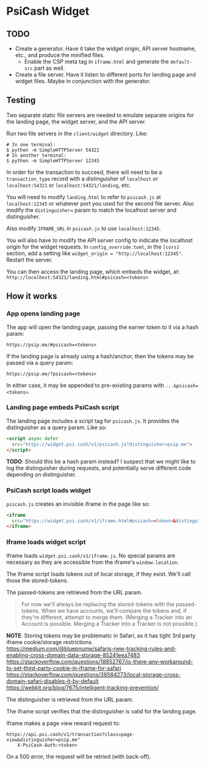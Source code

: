 # PsiCash Widget

## TODO

* Create a generator. Have it take the widget origin, API server hostname, etc., and produce the minified files.
  - Enable the CSP meta tag in `iframe.html` and generate the `default-src` part as well.
* Create a file server. Have it listen to different ports for landing page and widget files. Maybe in conjunction with the generator.

## Testing

Two separate static file servers are needed to emulate separate origins for the landing page, the widget server, and the API server.

Run two file servers in the `client/widget` directory. Like:

```no-highlight
# In one terminal:
$ python -m SimpleHTTPServer 54321
# In another terminal:
$ python -m SimpleHTTPServer 12345
```

In order for the transaction to succeed, there will need to be a `transaction_type` record with a distinguisher of `localhost` or `localhost:54321` or `localhost:54321/landing`, etc.

You will need to modify `landing.html` to refer to `psicash.js` at `localhost:12345` or whatever port you used for the second file server. Also modify the `distinguisher=` param to match the localhost server and distinguisher.

Also modify `IFRAME_URL` in `psicash.js` to use `localhost:12345`.

You will also have to modify the API server config to indicate the localhost origin for the widget requests. In `config_override.toml`, in the `[cors]` section, add a setting like `widget_origin = "http://localhost:12345"`. Restart the server.

You can then access the landing page, which embeds the widget, at:
`http://localhost:54321/landing.html#psicash=<tokens>`


## How it works

### App opens landing page

The app will open the landing page, passing the earner token to it via a hash param:

```no-highlight
https://psip.me/#psicash=<tokens>
```

If the landing page is already using a hash/anchor, then the tokens may be passed via a query param:

```no-highlight
https://psip.me/?psicash=<tokens>
```

In either case, it may be appended to pre-existing params with `...&psicash=<tokens>`.

### Landing page embeds PsiCash script

The landing page includes a script tag for `psicash.js`. It provides the distinguisher as a query param. Like so:

```html
<script async defer
  src="https://widget.psi.cash/v1/psicash.js?distinguisher=psip.me">
</script>
```

**TODO**: Should this be a hash param instead? I suspect that we might like to log the distinguisher during requests, and potentially serve different code depending on distinguisher.

### PsiCash script loads widget

`psicash.js` creates an invisible iframe in the page like so:

```html
<iframe
  src="https://widget.psi.cash/v1/iframe.html#psicash=<token>&distinguisher=psip.me">
</iframe>
```

### Iframe loads widget script

Iframe loads `widget.psi.cash/v1/iframe.js`. No special params are necessary as they are accessible from the iframe's `window.location`.

The iframe script loads tokens out of local storage, if they exist. We'll call those the stored-tokens.

The passed-tokens are retrieved from the URL param.

> For now we'll always be replacing the stored-tokens with the passed-tokens. When we have accounts, we'll compare the tokens and, if they're different, attempt to merge them. (Merging a Tracker into an Account is possible. Merging a Tracker into a Tracker is not possible.)

**NOTE**: Storing tokens may be problematic in Safari, as it has tight 3rd party iframe cookie/storage restrictions.
https://medium.com/@bluepnume/safaris-new-tracking-rules-and-enabling-cross-domain-data-storage-85241eea7483
https://stackoverflow.com/questions/18852767/is-there-any-workaround-to-set-third-party-cookie-in-iframe-for-safari
https://stackoverflow.com/questions/38584273/local-storage-cross-domain-safari-disables-it-by-default
https://webkit.org/blog/7675/intelligent-tracking-prevention/

The distinguisher is retrieved from the URL param.

The iframe script verifies that the distinguisher is valid for the landing page.

Iframe makes a page view reward request to:

```
https://api.psi.cash/v1/transaction?class=page-view&distinguisher=psip.me"
    X-PsiCash-Auth:<token>
```

On a 500 error, the request will be retried (with back-off).

